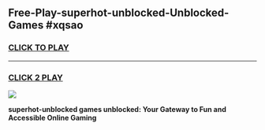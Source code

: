 
## Free-Play-superhot-unblocked-Unblocked-Games #xqsao
<h3>
<a href="https://news.freeplayer.one?title=superhot-unblocked&ref=8M">CLICK TO PLAY</a></h3>
<hr>

<h3>
<a href="https://news.freeplayer.one?title=superhot-unblocked&ref=8M">CLICK 2 PLAY</a>
  
</h3>

<a href="https://news.freeplayer.one?title=superhot-unblocked&ref=8M"><img src="https://clearcache.store/games.png"></a>


**superhot-unblocked games unblocked: Your Gateway to Fun and Accessible Online Gaming**
